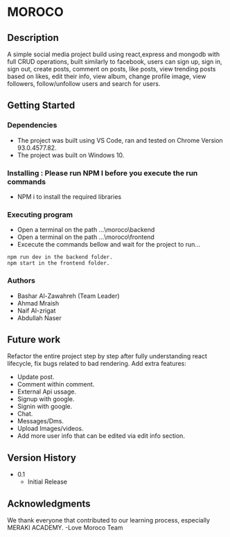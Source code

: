 # MOROCO

## Description

A simple social media project build using react,express and mongodb with full CRUD operations, built similarly to facebook, users can sign up, sign in, sign out,  create posts, comment on posts, like posts, view trending posts based on likes, edit their info, view album, change profile image, view followers, follow/unfollow users and search for users.

## Getting Started

### Dependencies

* The project was built using VS Code, ran and tested on Chrome Version 93.0.4577.82.
* The project was built on Windows 10.

### Installing : Please run NPM I before you execute the run commands

* NPM i to install the required libraries

### Executing program

* Open a terminal on the path ...\moroco\backend
* Open a terminal on the path ...\moroco\frontend
* Excecute the commands bellow and wait for the project to run...
```
npm run dev in the backend folder.
npm start in the frontend folder.
```

### Authors
* Bashar Al-Zawahreh (Team Leader)
* Ahmad Mraish
* Naif Al-zrigat
* Abdullah Naser

## Future work
Refactor the entire project step by step after fully understanding react lifecycle, fix bugs related to bad rendering.
Add extra features:
* Update post.
* Comment within comment.
* External Api ussage.
* Signup with google.
* Signin with google.
* Chat.
* Messages/Dms.
* Upload Images/videos.
* Add more user info that can be edited via edit info section.

## Version History

* 0.1
    * Initial Release

## Acknowledgments

We thank everyone that contributed to our learning process, especially MERAKI ACADEMY. 
-Love 
Moroco Team
